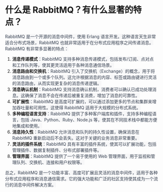 # 什么是 RabbitMQ？有什么显著的特点？

<font style="color:rgb(55, 65, 81);background-color:rgb(247, 247, 248);">RabbitMQ 是一个开源的消息中间件，使用 Erlang 语言开发。这种语言天生非常适合分布式场景，RabbitMQ 也就非常适用于在分布式应用程序之间传递消息。RabbitMQ 有非常多显著的特点：</font>

1. **<font style="background-color:rgb(247, 247, 248);">消息传递模式</font>**<font style="color:rgb(55, 65, 81);background-color:rgb(247, 247, 248);">：RabbitMQ 支持多种消息传递模式，包括发布/订阅、点对点和工作队列等，使其更灵活适用于各种消息通信场景。</font>
2. **<font style="background-color:rgb(247, 247, 248);">消息路由和交换机</font>**<font style="color:rgb(55, 65, 81);background-color:rgb(247, 247, 248);">：RabbitMQ 引入了交换机（Exchange）的概念，用于将消息路由到一个或多个队列。这允许根据消息的内容、标签或路由键进行灵活的消息路由，从而实现更复杂的消息传递逻辑。</font>
3. **<font style="background-color:rgb(247, 247, 248);">消息确认机制</font>**<font style="color:rgb(55, 65, 81);background-color:rgb(247, 247, 248);">：RabbitMQ 支持消息确认机制，消费者可以确认已成功处理消息。这确保了消息不会在传递后被重复消费，增加了消息的可靠性。</font>
4. **<font style="background-color:rgb(247, 247, 248);">可扩展性</font>**<font style="color:rgb(55, 65, 81);background-color:rgb(247, 247, 248);">：RabbitMQ 是高度可扩展的，可以通过添加更多的节点和集群来增加吞吐量和可用性。这使得 RabbitMQ 适用于大规模的分布式系统。</font>
5. **<font style="background-color:rgb(247, 247, 248);">多种编程语言支持</font>**<font style="color:rgb(55, 65, 81);background-color:rgb(247, 247, 248);">：RabbitMQ 提供了多种客户端库和插件，支持多种编程语言，包括 Java、Python、Ruby、Node.js 等，使其在不同技术栈中都能方便地集成和使用。</font>
6. **<font style="background-color:rgb(247, 247, 248);">消息持久性</font>**<font style="color:rgb(55, 65, 81);background-color:rgb(247, 247, 248);">：RabbitMQ 允许消息和队列的持久性设置，确保消息在 RabbitMQ 重新启动后不会丢失。这对于关键的业务消息非常重要。</font>
7. **<font style="background-color:rgb(247, 247, 248);">灵活的插件系统</font>**<font style="color:rgb(55, 65, 81);background-color:rgb(247, 247, 248);">：RabbitMQ 具有丰富的插件系统，使其可以扩展功能，包括管理插件、数据复制插件、分布式部署插件等。</font>
8. **<font style="background-color:rgb(247, 247, 248);">管理界面</font>**<font style="color:rgb(55, 65, 81);background-color:rgb(247, 247, 248);">：RabbitMQ 提供了一个易于使用的 Web 管理界面，用于监视和管理队列、交换机、连接和用户权限等。</font>

<font style="color:rgb(55, 65, 81);background-color:rgb(247, 247, 248);">总之，RabbitMQ 是一个功能丰富、高度可扩展且灵活的消息中间件，适用于各种分布式应用程序和消息通信需求。它的强大功能和广泛的社区支持使其成为一个流行的消息中间件解决方案。</font>
